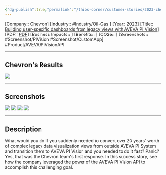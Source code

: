 ```yaml
---
{"dg-publish":true,"permalink":"/thibs-corner/customer-stories/2023-chevron-building-user-specific-dashboards-from-legacy-views-with-aveva-pi-vision/"}
---
```


[Company:: Chevron]
[Industry:: #Industry/Oil-Gas ]
[Year:: 2023]
[Title:: [Building user-specific dashboards from legacy views with AVEVA PI Vision](https://resources.osisoft.com/presentations/chevron--building-user-specific-dashboards-from-legacy-views-with-aveva%E2%84%A2-pi-vision%E2%84%A2/)]
[PDF:: [PDF](https://cdn.osisoft.com/osi/presentations/2023-AVEVA-San-Francisco/UC23NA-1PSU04-Chevron-Johnson-Chevron-Building-user-specific-dashboards-from-legacy-views-with--PI-Vision.pdf)]
[Business Impacts:: ]
[Benefits:: ]
[CO2e:: ]
[Screenshots:: #Screenshot/PIVision #Screenshot/CustomApp] 
#Product/AVEVA/PIVisionAPI

---
## Chevron's Results
![](https://i.imgur.com/rrzzlLu.png)

---
## Screenshots
![](https://i.imgur.com/m09FcNP.png)
![](https://i.imgur.com/yl4wIci.png)
![](https://i.imgur.com/kIdjJKa.png)
![](https://i.imgur.com/sEQLlby.png)

---
## Description
What would you do if you suddenly needed to convert over 20 years' worth of complex legacy data visualization views from outside AVEVA PI System and transition them to AVEVA PI Vision and you needed to do it fast? Panic? Yes, that was the Chevron team's first response. In this success story, see how the company leveraged the power of the AVEVA PI Vision API to accomplish this challenging goal.